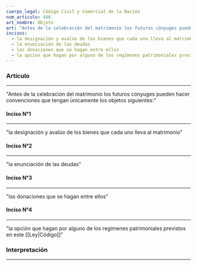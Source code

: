```yaml
---
cuerpo_legal: Código Civil y Comercial de la Nación
num_articulo: 446
art_nombre: Objeto
art: "Antes de la celebración del matrimonio los futuros cónyuges pueden hacer convenciones que tengan únicamente los objetos siguientes:"
incisos:
  - la designación y avalúo de los bienes que cada uno lleva al matrimonio
  - la enunciación de las deudas
  - las donaciones que se hagan entre ellos
  - la opción que hagan por alguno de los regímenes patrimoniales previstos en este Código
---
```

### Artículo
---
"Antes de la celebración del matrimonio los futuros cónyuges pueden hacer convenciones que tengan únicamente los objetos siguientes:"

#### Inciso N°1
---
"la designación y avalúo de los bienes que cada uno lleva al matrimonio"

#### Inciso N°2
---
"la enunciación de las deudas"

#### Inciso N°3
---
"las donaciones que se hagan entre ellos"

#### Inciso N°4
---
"la opción que hagan por alguno de los regímenes patrimoniales previstos en este [[Ley|Código]]"


### Interpretación
---
